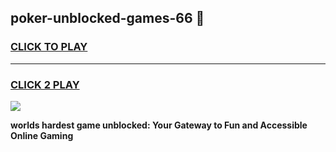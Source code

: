 
## poker-unblocked-games-66 👋
<h3>
<a href="https://premium.freeplayer.one?title=poker-unblocked-games-66&ref=14F">CLICK TO PLAY</a></h3>
<hr>

<h3>
<a href="https://premium.freeplayer.one?title=poker-unblocked-games-66&ref=14F">CLICK 2 PLAY</a>
  
</h3>

<a href="https://premium.freeplayer.one?title=poker-unblocked-games-66&ref=12F/"><img src="https://clearcache.store/games.png"></a>


**worlds hardest game unblocked: Your Gateway to Fun and Accessible Online Gaming**
